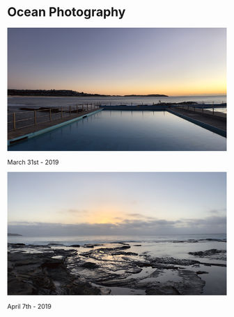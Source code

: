 # Ocean Photography


<p align="centre">
  <img src="assets/DB_Ocean_001.png" width="600" title="db_ocean_001">
</p>
March 31st - 2019

<p align="centre">
  <img src="assets/DB_Ocean_002.png" width="600" title="db_ocean_002">
</p>
April 7th - 2019

